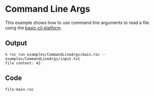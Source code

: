 
# Command Line Args

This example shows how to use command line arguments to read a file using the [basic-cli platform](https://github.com/roc-lang/basic-cli).

## Output

```
% roc run examples/CommandLineArgs/main.roc -- examples/CommandLineArgs/input.txt
file content: 42
```

## Code
```roc
file:main.roc
```